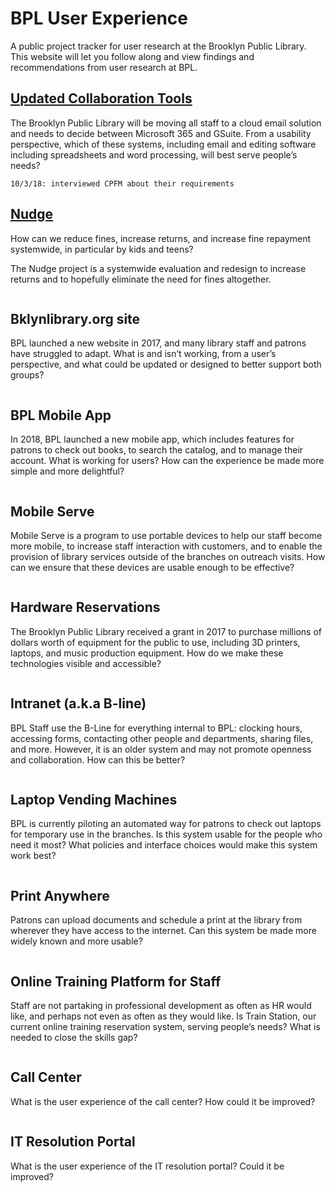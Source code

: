 # BPL User Experience
A public project tracker for user research at the Brooklyn Public Library. This website will let you follow along and view findings and recommendations from user research at BPL. 

## [Updated Collaboration Tools](collab-tools.md)

The Brooklyn Public Library will be moving all staff to a cloud email solution and needs to decide between Microsoft 365 and GSuite. From a usability perspective, which of these systems, including email and editing software including spreadsheets and word processing, will best serve people’s needs? 

```
10/3/18: interviewed CPFM about their requirements
```


## [Nudge](nudge.md)

How can we reduce fines, increase returns, and increase fine repayment systemwide, in particular by kids and teens?

The Nudge project is a systemwide evaluation and redesign to increase returns and to hopefully eliminate the need for fines altogether. 

```
```

## Bklynlibrary.org site

BPL launched a new website in 2017, and many library staff and patrons have struggled to adapt. What is and isn’t working, from a user’s perspective, and what could be updated or designed to better support both groups? 

```
```


## BPL Mobile App

In 2018, BPL launched a new mobile app, which includes features for patrons to check out books, to search the catalog, and to manage their account. What is working for users? How can the experience be made more simple and more delightful?

```
```

## Mobile Serve

Mobile Serve is a program to use portable devices to help our staff become more mobile, to increase staff interaction with customers, and to enable the provision of library services outside of the branches on outreach visits. How can we ensure that these devices are usable enough to be effective?

```
```

## Hardware Reservations

The Brooklyn Public Library received a grant in 2017 to purchase millions of dollars worth of equipment for the public to use, including 3D printers, laptops, and music production equipment. How do we make these technologies visible and accessible?

```
```

## Intranet (a.k.a B-line)

BPL Staff use the B-Line for everything internal to BPL: clocking hours, accessing forms, contacting other people and departments, sharing files, and more. However, it is an older system and may not promote openness and collaboration. How can this be better?

```
```

## Laptop Vending Machines

BPL is currently piloting an automated way for patrons to check out laptops for temporary use in the branches. Is this system usable for the people who need it most? What policies and interface choices would make this system work best?

```
```

## Print Anywhere

Patrons can upload documents and schedule a print at the library from wherever they have access to the internet. Can this system be made more widely known and more usable?

```
```

## Online Training Platform for Staff

Staff are not partaking in professional development as often as HR would like, and perhaps not even as often as they would like. Is Train Station, our current online training reservation system, serving people’s needs? What is needed to close the skills gap?

```
```

## Call Center

What is the user experience of the call center? How could it be improved?

```
```

## IT Resolution Portal

What is the user experience of the IT resolution portal? Could it be improved?

```
```


